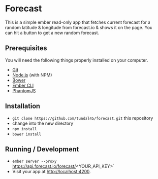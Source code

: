 # Forecast

This is a simple ember read-only app that fetches current forecast for a random latitude & longitude from forecast.io & shows it on the page. You can hit a button to get a new random forecast.

## Prerequisites

You will need the following things properly installed on your computer.

* [Git](http://git-scm.com/)
* [Node.js](http://nodejs.org/) (with NPM)
* [Bower](http://bower.io/)
* [Ember CLI](http://www.ember-cli.com/)
* [PhantomJS](http://phantomjs.org/)

## Installation

* `git clone https://github.com/tundal45/forecast.git` this repository
* change into the new directory
* `npm install`
* `bower install`

## Running / Development

* `ember server --proxy `https://api.forecast.io/forecast/<YOUR_API_KEY>`
* Visit your app at [http://localhost:4200](http://localhost:4200).
